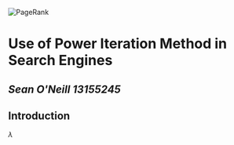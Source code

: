 ![PageRank](http://www.webseoanalytics.com/blog/wp-content/uploads/2010/11/wikipedia-pagerank-nofollow-backlink.jpg)
 # Use of Power Iteration Method in Search Engines
***Sean O'Neill***     ***13155245***
---------------------------------
## Introduction
$\lambda$

